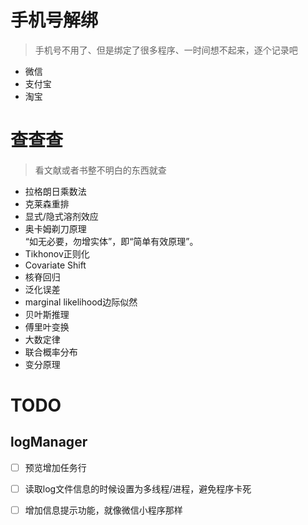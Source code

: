 

# 手机号解绑
> 手机号不用了、但是绑定了很多程序、一时间想不起来，逐个记录吧
- 微信
- 支付宝
- 淘宝


# 查查查
> 看文献或者书整不明白的东西就查

- 拉格朗日乘数法
- 克莱森重排
- 显式/隐式溶剂效应
- 奥卡姆剃刀原理  
    “如无必要，勿增实体”，即“简单有效原理”。
- Tikhonov正则化
- Covariate Shift
- 核脊回归
- 泛化误差
- marginal likelihood边际似然
- 贝叶斯推理
- 傅里叶变换
- 大数定律
- 联合概率分布
- 变分原理



# TODO
## logManager
- [ ] 预览增加任务行
- [ ] 读取log文件信息的时候设置为多线程/进程，避免程序卡死
- [ ] 增加信息提示功能，就像微信小程序那样

